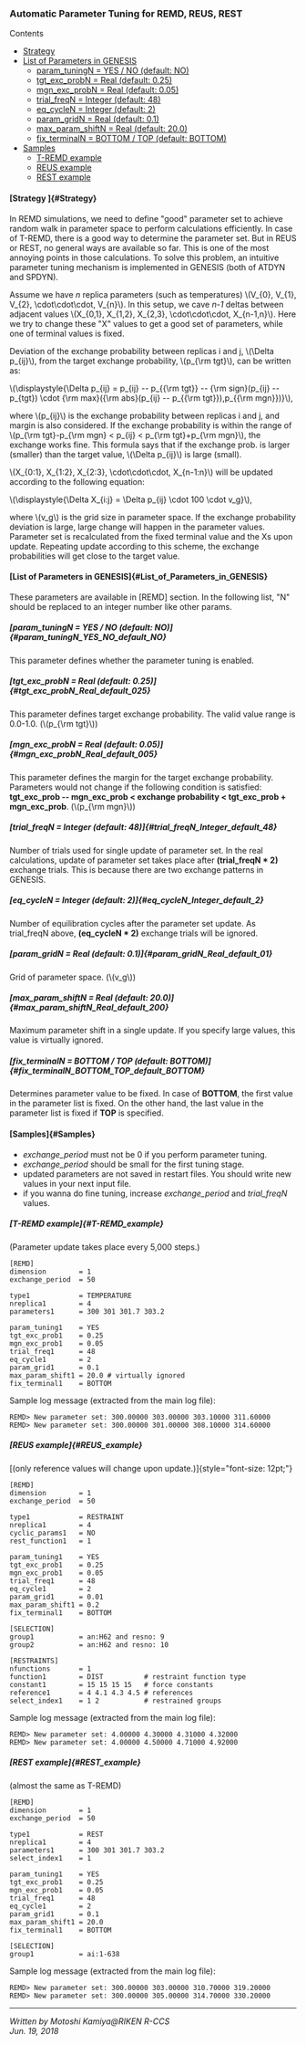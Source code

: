 ### Automatic Parameter Tuning for REMD, REUS, REST

Contents

-   [Strategy](genesis_tutorial_appendix_5_2022.md#Strategy)
-   [List of Parameters in
    GENESIS](genesis_tutorial_appendix_5_2022.md#List_of_Parameters_in_GENESIS)
    -   [param_tuningN = YES / NO (default:
        NO)](genesis_tutorial_appendix_5_2022.md#param_tuningN_YES_NO_default_NO)
    -   [tgt_exc_probN = Real (default:
        0.25)](genesis_tutorial_appendix_5_2022.md#tgt_exc_probN_Real_default_025)
    -   [mgn_exc_probN = Real (default:
        0.05)](genesis_tutorial_appendix_5_2022.md#mgn_exc_probN_Real_default_005)
    -   [trial_freqN = Integer (default:
        48)](genesis_tutorial_appendix_5_2022.md#trial_freqN_Integer_default_48)
    -   [eq_cycleN = Integer (default:
        2)](genesis_tutorial_appendix_5_2022.md#eq_cycleN_Integer_default_2)
    -   [param_gridN = Real (default:
        0.1)](genesis_tutorial_appendix_5_2022.md#param_gridN_Real_default_01)
    -   [max_param_shiftN = Real (default:
        20.0)](genesis_tutorial_appendix_5_2022.md#max_param_shiftN_Real_default_200)
    -   [fix_terminalN = BOTTOM / TOP (default:
        BOTTOM)](genesis_tutorial_appendix_5_2022.md#fix_terminalN_BOTTOM_TOP_default_BOTTOM)
-   [Samples](genesis_tutorial_appendix_5_2022.md#Samples)
    -   [T-REMD example](genesis_tutorial_appendix_5_2022.md#T-REMD_example)
    -   [REUS example](genesis_tutorial_appendix_5_2022.md#REUS_example)
    -   [REST example](genesis_tutorial_appendix_5_2022.md#REST_example)

#### [Strategy ]{#Strategy}

In REMD simulations, we need to define "good" parameter set to achieve
random walk in parameter space to perform calculations efficiently. In
case of T-REMD, there is a good way to determine the parameter set. But
in REUS or REST, no general ways are available so far. This is one of
the most annoying points in those calculations. To solve this problem,
an intuitive parameter tuning mechanism is implemented in GENESIS (both
of ATDYN and SPDYN).

Assume we have *n* replica parameters (such as temperatures) \\(V\_{0},
V\_{1}, V\_{2}, \\cdot\\cdot\\cdot, V\_{n}\\). In this setup, we cave
*n-1* deltas between adjacent values \\(X\_{0,1}, X\_{1,2}, X\_{2,3},
\\cdot\\cdot\\cdot, X\_{n-1,n}\\). Here we try to change these "X"
values to get a good set of parameters, while one of terminal values is
fixed.

Deviation of the exchange probability between replicas i and j,
\\(\\Delta p\_{ij}\\), from the target exchange probability, \\(p\_{\\rm
tgt}\\), can be written as:

\\(\\displaystyle{\\Delta p\_{ij} = p\_{ij} -- p\_{{\\rm tgt}} -- {\\rm
sign}(p\_{ij} -- p\_{tgt}) \\cdot {\\rm max}({\\rm abs}(p\_{ij} --
p\_{{\\rm tgt}}),p\_{{\\rm mgn}})}\\),

where \\(p\_{ij}\\) is the exchange probability between replicas i and
j, and margin is also considered. If the exchange probability is within
the range of \\(p\_{\\rm tgt}-p\_{\\rm mgn} \< p\_{ij} \< p\_{\\rm
tgt}+p\_{\\rm mgn}\\), the exchange works fine. This formula says that
if the exchange prob. is larger (smaller) than the target value,
\\(\\Delta p\_{ij}\\) is large (small).

\\(X\_{0:1}, X\_{1:2}, X\_{2:3}, \\cdot\\cdot\\cdot, X\_{n-1:n}\\) will
be updated according to the following equation:

\\(\\displaystyle{\\Delta X\_{i:j} = \\Delta p\_{ij} \\cdot 100 \\cdot
v_g}\\),

where \\(v_g\\) is the grid size in parameter space. If the exchange
probability deviation is large, large change will happen in the
parameter values. Parameter set is recalculated from the fixed terminal
value and the Xs upon update. Repeating update according to this scheme,
the exchange probabilities will get close to the target value.

#### [List of Parameters in GENESIS]{#List_of_Parameters_in_GENESIS}

These parameters are available in \[REMD\] section. In the following
list, "N" should be replaced to an integer number like other params.

##### [param_tuningN = *YES / NO (default: NO)*]{#param_tuningN_YES_NO_default_NO}

This parameter defines whether the parameter tuning is enabled.

##### [tgt_exc_probN = *Real (default: 0.25)*]{#tgt_exc_probN_Real_default_025}

This parameter defines target exchange probability. The valid value
range is 0.0-1.0. (\\(p\_{\\rm tgt}\\))

##### [mgn_exc_probN = *Real (default: 0.05)*]{#mgn_exc_probN_Real_default_005}

This parameter defines the margin for the target exchange probability.
Parameters would not change if the following condition is satisfied:
**tgt_exc_prob -- mgn_exc_prob \< exchange probability \< tgt_exc_prob +
mgn_exc_prob**. (\\(p\_{\\rm mgn}\\))

##### [trial_freqN = *Integer (default: 48)*]{#trial_freqN_Integer_default_48}

Number of trials used for single update of parameter set. In the real
calculations, update of parameter set takes place after **(trial_freqN
\* 2)** exchange trials. This is because there are two exchange patterns
in GENESIS.

##### [eq_cycleN = *Integer (default: 2)*]{#eq_cycleN_Integer_default_2}

Number of equilibration cycles after the parameter set update. As
trial_freqN above, **(eq_cycleN \* 2)** exchange trials will be ignored.

##### [param_gridN = *Real (default: 0.1)*]{#param_gridN_Real_default_01}

Grid of parameter space. (\\(v_g\\))

##### [max_param_shiftN = *Real (default: 20.0)*]{#max_param_shiftN_Real_default_200}

Maximum parameter shift in a single update. If you specify large values,
this value is virtually ignored.

##### [fix_terminalN = *BOTTOM / TOP (default: BOTTOM)*]{#fix_terminalN_BOTTOM_TOP_default_BOTTOM}

Determines parameter value to be fixed. In case of **BOTTOM**, the first
value in the parameter list is fixed. On the other hand, the last value
in the parameter list is fixed if **TOP** is specified.

#### [Samples]{#Samples}

-   *exchange_period* must not be 0 if you perform parameter tuning.
-   *exchange_period* should be small for the first tuning stage.
-   updated parameters are not saved in restart files. You should write
    new values in your next input file.
-   if you wanna do fine tuning, increase *exchange_period* and
    *trial_freqN* values.

##### [T-REMD example]{#T-REMD_example}

(Parameter update takes place every 5,000 steps.)

    [REMD]
    dimension        = 1
    exchange_period  = 50

    type1            = TEMPERATURE
    nreplica1        = 4
    parameters1      = 300 301 301.7 303.2

    param_tuning1    = YES
    tgt_exc_prob1    = 0.25
    mgn_exc_prob1    = 0.05
    trial_freq1      = 48
    eq_cycle1        = 2
    param_grid1      = 0.1
    max_param_shift1 = 20.0 # virtually ignored
    fix_terminal1    = BOTTOM

Sample log message (extracted from the main log file):

    REMD> New parameter set: 300.00000 303.00000 303.10000 311.60000
    REMD> New parameter set: 300.00000 301.00000 308.10000 314.60000

##### [REUS example]{#REUS_example}

[(only reference values will change upon
update.)]{style="font-size: 12pt;"}

    [REMD]
    dimension        = 1
    exchange_period  = 50

    type1            = RESTRAINT
    nreplica1        = 4
    cyclic_params1   = NO
    rest_function1   = 1

    param_tuning1    = YES
    tgt_exc_prob1    = 0.25
    mgn_exc_prob1    = 0.05
    trial_freq1      = 48
    eq_cycle1        = 2
    param_grid1      = 0.01
    max_param_shift1 = 0.2
    fix_terminal1    = BOTTOM

    [SELECTION]
    group1           = an:H62 and resno: 9
    group2           = an:H62 and resno: 10

    [RESTRAINTS]
    nfunctions       = 1
    function1        = DIST          # restraint function type
    constant1        = 15 15 15 15   # force constants
    reference1       = 4 4.1 4.3 4.5 # references
    select_index1    = 1 2           # restrained groups

Sample log message (extracted from the main log file):

    REMD> New parameter set: 4.00000 4.30000 4.31000 4.32000
    REMD> New parameter set: 4.00000 4.50000 4.71000 4.92000

##### [REST example]{#REST_example}

(almost the same as T-REMD)

    [REMD]
    dimension        = 1
    exchange_period  = 50

    type1            = REST
    nreplica1        = 4
    parameters1      = 300 301 301.7 303.2
    select_index1    = 1

    param_tuning1    = YES
    tgt_exc_prob1    = 0.25
    mgn_exc_prob1    = 0.05
    trial_freq1      = 48
    eq_cycle1        = 2
    param_grid1      = 0.1
    max_param_shift1 = 20.0
    fix_terminal1    = BOTTOM

    [SELECTION]
    group1           = ai:1-638

Sample log message (extracted from the main log file):

    REMD> New parameter set: 300.00000 303.00000 310.70000 319.20000
    REMD> New parameter set: 300.00000 305.00000 314.70000 330.20000

------------------------------------------------------------------------

*Written by Motoshi Kamiya@RIKEN R-CCS\
Jun. 19, 2018*

